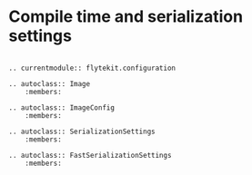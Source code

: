 # Compile time and serialization settings

```{eval-rst}

.. currentmodule:: flytekit.configuration

.. autoclass:: Image
    :members:

.. autoclass:: ImageConfig
    :members:

.. autoclass:: SerializationSettings
    :members:

.. autoclass:: FastSerializationSettings
    :members:

```

